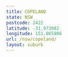 ```yaml
---
title: COPELAND
state: NSW
postcode: 2422
latitude: -31.973082
longitude: 151.865806
url: /nsw/copeland/
layout: suburb
---
```

